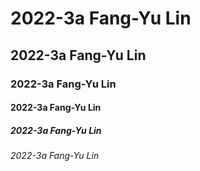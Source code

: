 # 2022-3a Fang-Yu Lin
## 2022-3a Fang-Yu Lin
### 2022-3a Fang-Yu Lin
#### 2022-3a Fang-Yu Lin
##### 2022-3a Fang-Yu Lin
###### 2022-3a Fang-Yu Lin
